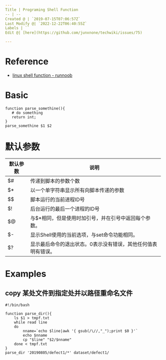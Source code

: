 ```yaml
---
Title | Programing Shell Function
-- | --
Created @ | `2019-07-15T07:06:57Z`
Last Modify @| `2022-12-22T06:40:55Z`
Labels | ``
Edit @| [here](https://github.com/junxnone/techwiki/issues/75)

---
```

# Reference
- [linux shell function - runnoob](https://www.runoob.com/linux/linux-shell-func.html)

# Basic

```
function parse_somethine(){
   # do something
   return int;
}
parse_somethine $1 $2
```

# 默认参数

默认参数 | 说明
-- | --
$# | 传递到脚本的参数个数
$* | 以一个单字符串显示所有向脚本传递的参数
$$ | 脚本运行的当前进程ID号
$! | 后台运行的最后一个进程的ID号
$@ | 与$*相同，但是使用时加引号，并在引号中返回每个参数。
$- | 显示Shell使用的当前选项，与set命令功能相同。
$? | 显示最后命令的退出状态。0表示没有错误，其他任何值表明有错误。

# Examples

## copy 某处文件到指定处并以路径重命名文件

```
#!/bin/bash

function parse_dir(){
    ls $1 > tmpf.txt
    while read line
    do
        nname=`echo $line|awk '{ gsub(/\//,"_");print $0 }'`
        echo $nname
        cp "$line" "$2/$nname"
    done < tmpf.txt
}
parse_dir '20190805/defect1/*' dataset/defect1/
```

